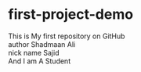 # first-project-demo
This is My first repository on GitHub
<br>
author Shadmaan Ali 
<br>
nick name Sajid
<br>
And I am A Student 